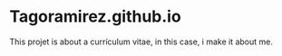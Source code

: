 # Tagoramirez.github.io
This projet is about a currículum vitae, in this case, i make it about me.

